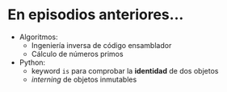 # En episodios anteriores...

- Algoritmos:
    - Ingeniería inversa de código ensamblador
    - Cálculo de números primos
- Python:
    - keyword `is` para comprobar la **identidad** de dos objetos
    - *interning* de objetos inmutables

